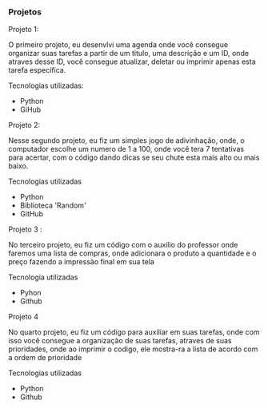 ### Projetos

Projeto 1:

O primeiro projeto, eu desenvlvi uma agenda onde você consegue organizar suas tarefas a partir de um titulo, uma descrição e um ID, onde atraves desse ID, você consegue atualizar, deletar ou imprimir apenas esta tarefa específica.

Tecnologias utilizadas: 
- Python
- GiHub


Projeto 2:

Nesse segundo projeto, eu fiz um simples jogo de adivinhação, onde, o computador escolhe um numero de 1 a 100, onde você tera 7 tentativas para acertar, com o código dando dicas se seu chute esta mais alto ou mais baixo.

Tecnologias utilizadas

-  Python
-  Biblioteca 'Random'
-  GitHub

Projeto 3 :

No terceiro projeto, eu fiz um código com o auxilio do professor onde faremos uma lista de compras, onde adicionara o produto a quantidade e o preço fazendo a impressão final em sua tela

Tecnologia utilizadas

-  Pyhon
-  Github

Projeto 4 

No quarto projeto, eu fiz um código para auxiliar em suas tarefas, onde com isso você consegue a organização de suas tarefas, atraves de suas prioridades, onde ao imprimir o codigo, ele mostra-ra a lista de acordo com a ordem de prioridade

Tecnologias utilizadas

-  Python
-  Github